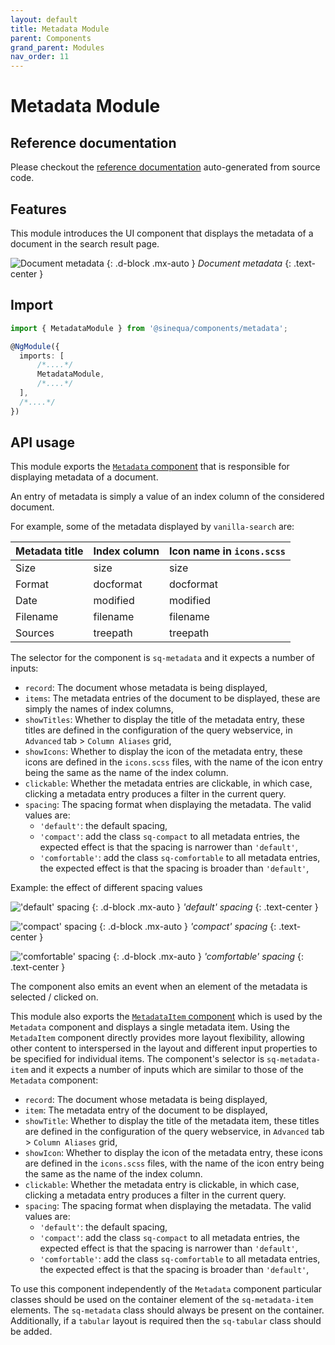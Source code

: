 ```yaml
---
layout: default
title: Metadata Module
parent: Components
grand_parent: Modules
nav_order: 11
---
```


# Metadata Module

## Reference documentation

Please checkout the [reference documentation]({{site.baseurl}}components/modules/MetadataModule.html) auto-generated from source code.

## Features

This module introduces the UI component that displays the metadata of a document in the search result page.

![Document metadata]({{site.baseurl}}assets/modules/metadata/metadata-example.png)
{: .d-block .mx-auto }
*Document metadata*
{: .text-center }

## Import

```typescript
import { MetadataModule } from '@sinequa/components/metadata';

@NgModule({
  imports: [
      /*....*/
      MetadataModule,
      /*....*/
  ],
  /*....*/
})
```

## API usage

This module exports the [`Metadata` component]({{site.baseurl}}components/components/Metadata.html) that is responsible
for displaying metadata of a document.

An entry of metadata is simply a value of an index column of the considered document.

For example, some of the metadata displayed by `vanilla-search` are:

| Metadata title    | Index column  | Icon name in `icons.scss` |
|-------------------|---------------| --------------------------|
| Size              | size          | size                      |
| Format            | docformat     | docformat                 |
| Date              | modified      | modified                  |
| Filename          | filename      | filename                  |
| Sources           | treepath      | treepath                  |

The selector for the component is `sq-metadata` and it expects a number of inputs:

* `record`: The document whose metadata is being displayed,
* `items`: The metadata entries of the document to be displayed, these are simply the names of index columns,
* `showTitles`: Whether to display the title of the metadata entry, these titles are defined in the configuration of
the query webservice, in `Advanced` tab > `Column Aliases` grid,
* `showIcons`: Whether to display the icon of the metadata entry, these icons are defined in the `icons.scss` files,
with the name of the icon entry being the same as the name of the index column.
* `clickable`: Whether the metadata entries are clickable, in which case,
clicking a metadata entry produces a filter in the current query.
* `spacing`: The spacing format when displaying the metadata. The valid values are:
  * `'default'`: the default spacing,
  * `'compact'`: add the class `sq-compact` to all metadata entries, the expected effect is that the spacing is narrower than `'default'`,
  * `'comfortable'`: add the class `sq-comfortable` to all metadata entries, the expected effect is that the spacing is broader than `'default'`,

Example: the effect of different spacing values

!['default' spacing]({{site.baseurl}}assets/modules/metadata/metadata-default-spacing.png)
{: .d-block .mx-auto }
*'default' spacing*
{: .text-center }

!['compact' spacing]({{site.baseurl}}assets/modules/metadata/metadata-compact-spacing.png)
{: .d-block .mx-auto }
*'compact' spacing*
{: .text-center }

!['comfortable' spacing]({{site.baseurl}}assets/modules/metadata/metadata-comfortable-spacing.png)
{: .d-block .mx-auto }
*'comfortable' spacing*
{: .text-center }

The component also emits an event when an element of the metadata is selected / clicked on.

This module also exports the [`MetadataItem` component]({{site.baseurl}}components/components/MetadataItem.html) which is used by
the `Metadata` component and displays a single metadata item. Using the `MetadaItem` component directly provides more layout flexibility,
allowing other content to interspersed in the layout and different input properties to be specified for individual items. The component's
selector is `sq-metadata-item` and it expects a number of inputs which are similar to those of the `Metadata` component:

* `record`: The document whose metadata is being displayed,
* `item`: The metadata entry of the document to be displayed,
* `showTitle`: Whether to display the title of the metadata item, these titles are defined in the configuration of
the query webservice, in `Advanced` tab > `Column Aliases` grid,
* `showIcon`: Whether to display the icon of the metadata entry, these icons are defined in the `icons.scss` files,
with the name of the icon entry being the same as the name of the index column.
* `clickable`: Whether the metadata entry is clickable, in which case,
clicking a metadata entry produces a filter in the current query.
* `spacing`: The spacing format when displaying the metadata. The valid values are:
  * `'default'`: the default spacing,
  * `'compact'`: add the class `sq-compact` to all metadata entries, the expected effect is that the spacing is narrower than `'default'`,
  * `'comfortable'`: add the class `sq-comfortable` to all metadata entries, the expected effect is that the spacing is broader than `'default'`,

To use this component independently of the `Metadata` component particular classes should be used on the container element of the `sq-metadata-item`
elements. The `sq-metadata` class should always be present on the container. Additionally, if a `tabular` layout is required then the `sq-tabular`
class should be added.
